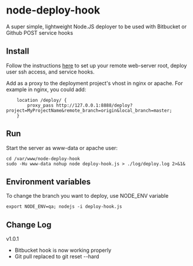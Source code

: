 node-deploy-hook
=======================
A super simple, lightweight Node.JS deployer to be used with Bitbucket or Github POST service hooks

Install
-----------------------
Follow the instructions [here](https://gist.github.com/oodavid/1809044) to set up your remote web-server root, deploy user ssh access, and service hooks.

Add as a proxy to the deployment project's vhost in nginx or apache.
For example in nginx, you could add:

```
    location /deploy/ {
        proxy_pass http://127.0.0.1:8888/deploy?project=MyProjectName&remote_branch=origin&local_branch=master;
    }
```


Run
-----------------------
Start the server as www-data or apache user:

```
cd /var/www/node-deploy-hook
sudo -Hu www-data nohup node deploy-hook.js > ./log/deploy.log 2>&1&
```

Environment variables
-----------------------
To change the branch you want to deploy, use NODE_ENV variable
```
export NODE_ENV=qa; nodejs -i deploy-hook.js
```

Change Log
----------------------
v1.0.1
* Bitbucket hook is now working properly
* Git pull replaced to git reset --hard

